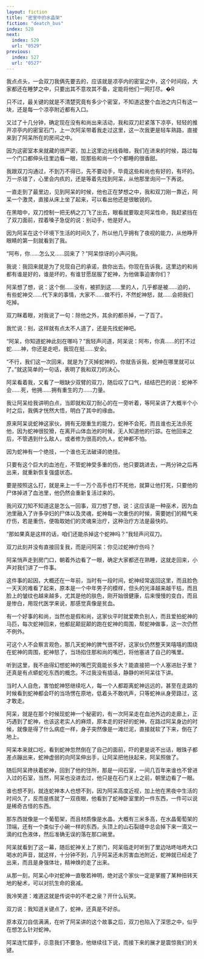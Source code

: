 ```yaml
---
layout: fiction
title: "密室中的水晶架"
fiction: "deatch_bus"
index: 528
next:
  index: 529
  url: "0529"
previous:
  index: 527
  url: "0527"
---
```

我点点头，一会双刀我俩先要去的，应该就是凉亭内的密室之中，这个时间段，大家都还在睡梦之中，只要出其不意攻其不备，定能将他们一网打尽。�R

只不过，最关键的就是不清楚究竟有多少个密室，不知道这整个血池之内只有这一块，还是每一个凉亭附近都有入口。

又过了十几分钟，确定现在没有和尚出来活动，我和双刀赶紧落下凉亭，轻轻的推开凉亭内的密室石门，上一次阿呆带着我走过这里，这一次我更是轻车熟路，直接来到了阿呆所在的房间之中。

因为这密室本来就藏的很严密，加上这里边光线昏暗，我们在进来的时候，路过每一个门口都伸头往里边看一眼，现那些和尚一个个都睡的很香甜。

我跟双刀沟通过，不到万不得已，先不要动手，毕竟这些和尚也有好的，有坏的。万一杀错了，心里会内疚的，还是等着先找到阿呆，从他那里询问一下再说。

一直走到了最里边，见到阿呆的时候，他也正在梦想之中，我和双刀刚一靠近，阿呆一个激灵，直接从床上坐了起来，可以看出他还是很敏锐的。

在黑暗中，双刀控制一把无柄之刀飞了出去，眼看就要取走阿呆性命，我赶紧挡在了双刀面前，捏着嗓子急促的说：别动手，他是好人。

因为阿呆在这个环境下生活的时间久了，所以他几乎拥有了夜视的能力，从他睁开眼睛的第一刻就看到了我。

“阿布，你……怎么又……回来了？”阿呆惊讶的小声问我。

我说：我回来就是为了兑现自己的承诺，救你出去。你现在告诉我，这里边的和尚都有谁是好的，谁是坏的，有谁甘愿屈服了蛇神，为他做事迫害你们？

阿呆想了想，说：这个倒……没有，被抓到这……里的人，几乎都是被……迫的，有些蛇神交……代下来的事情，大家不……做不行，不然蛇神怒，就……会把我们吃掉。

双刀眯着眼，对我说了一句：除他之外，其余的都杀掉，一了百了。

我忙说：别，这样就有点太不人道了，还是先找蛇神吧。

“阿呆，你知道蛇神此刻在哪吗？”我轻声问道，阿呆说：阿布，你真……的打不过蛇……神，你还是走吧，我现在挺……安全。

“不行，我们这一次回来，就是为了灭掉蛇神的，你就告诉我，蛇神在哪里就可以了。”就这简单的一句话，表明了我和双刀的决心。

阿呆看着我，又看了一眼缺少双臂的双刀，随后叹了口气，结结巴巴的说：蛇神不会……死，他拥……拥有重生的力……力量。

我让阿呆给我讲明白点，当即就和双刀耐心的在一旁听着，等阿呆讲了大概半个小时之后，我俩才恍然大悟，明白了其中的缘由。

原来阿呆说蛇神这家伙，拥有无限重生的能力，蛇神不会死，而且谁也无法杀死他，因为蛇神很狡猾，在离开山体血池的时候，无人知道他的行踪。在他回来之后，不管遇到什么敌人，或者修为很高的仇人，蛇神都不怕。

因为蛇神有一个绝技，一个谁也无法破译的绝技。

只要有这个巨大的血池在，不管蛇神受多重的伤，他只要跳进去，一两分钟之后再出来，就重新恢复强盛状态。

要是按照这么打，就是来上一千一万个高手也打不死他，就算让他打死，只要他的尸体掉进了血池里，他仍然会重新复活过来的。

我问双刀知不知道这是怎么一回事，双刀想了想，说：这应该是一种巫术，因为血池里融入了许多孕妇的尸体以及灵魂，蛇神每一次重伤的时候，需要她们的精气来疗伤，若是重伤，便吸取她们的灵魂来治疗，这种治疗方法是最快的。

“那如果真是这样的话，咱们还能杀掉这个蛇神吗？”我轻声问双刀。

双刀此刻并没有直接回复我，而是问阿呆：你见过蛇神疗伤吗？

阿呆悄声走到房门口，朝着外边看了一眼，确定大家都还在熟睡，这就走回来，小声对我们讲了一件事。

这件事的起因，大概还在一年前，当时有一段时间，蛇神经常返回这里，而且脸色一天天的难看了起来，原本是一个中年男子的模样，但头的光泽越来越干枯，而且脸上的皱纹也越来越多，尤其是他的肤色，刚开始很健康，后来慢慢的变白，而且是惨白，用现代医学来说，那感觉真像是贫血。

有一个好事的和尚，当然也是假和尚，这家伙平时就爱欺负别人，而且爱拍蛇神的马匹，每次蛇神回来，他都屁颠屁颠的跑在蛇神的周围，帮蛇神做事，这一次仍然不例外。

可这个人不会察言观色，那几天蛇神的脾气很不好，这家伙仍然整天笑嘻嘻的围绕在蛇神的周围，蛇神怒了，当场掐住那和尚的嘴巴，将他塞进了自己的嘴里。

听到这里，我不由得幻想蛇神的嘴巴究竟能长多大？能直接把一个人塞进肚子里？还真是有点蟒蛇吃东西的概念。不过我没有插话，静静的听阿呆往下讲。

当时人人自危，害怕蛇神怒继续吃人，每一个人都距离蛇神远远的，甚至在走路的时候看到蛇神都会吓的当场愣在原地，低着头不敢吭声，只等蛇神从身旁路过，这才敢走。

阿呆，就是在那个时候现蛇神一个秘密的，有一次阿呆走在血池外边的走廊上，正巧遇到了蛇神，也该这老实人的麻烦，原本走的好好的蛇神，在路过阿呆身边的时候，就像是得了什么病症一样，身子突然像是一滩烂泥，直接就软了下来，倒在了地上。

阿呆本来就口吃，看到蛇神忽然倒在了自己的面前，吓的更是说不出话，眼珠子都差点蹦出来，蛇神虚弱的向阿呆伸出手，让阿呆把他扶起来，阿呆照做了。

随后阿呆搀扶着蛇神，回到了他的住所，那是一间石室，一间几百年来谁也不曾进入过的石室，当然，阿呆也没进去过，他只是在石门关上之前，朝里边看了一眼。

谁也想不到，就连蛇神本人也想不到，因为阿呆高度近视，加上他在黑夜中生活的时间久了，反而是练就了一双夜眼，他看到了蛇神卧室里的一件东西，一件可以说是稀奇古怪的东西。

那东西就像是一个葡萄架，而且材质像是水晶，大概有三米多高，在水晶葡萄架的顶端，还有一个类似于小碗一样的东西，头顶上的山石裂缝中总会掉下来一滴又一滴的红色液体，然后准确无误的落在那口碗里。

阿呆就看到了这一幕，随后蛇神关上了房门，阿呆临走时听到了里边咕咚咕咚大口喝水的声音，就这样，十分钟不到，几乎阿呆还未厉害血池附近，蛇神就已经走了出来，而且是身强体壮，精神焕的走了出来。

从那一刻，阿呆心中对蛇神一直敬若神明，绝对这个家伙一定是掌握了某种扭转天地的秘术，可以对抗生命的衰减。

我冷笑道：难道这就是传说中的不老之泉？开什么玩笑。

双刀说：我知道关键点了，蛇神，还真是不好杀。

原本双刀自信满满，在听了阿呆讲的这个故事之后，双刀也陷入了深思之中，似乎在想怎么针对蛇神。

阿呆连忙摆手，示意我们不要急，他继续往下说，而接下来的展才是震惊我们的关键。